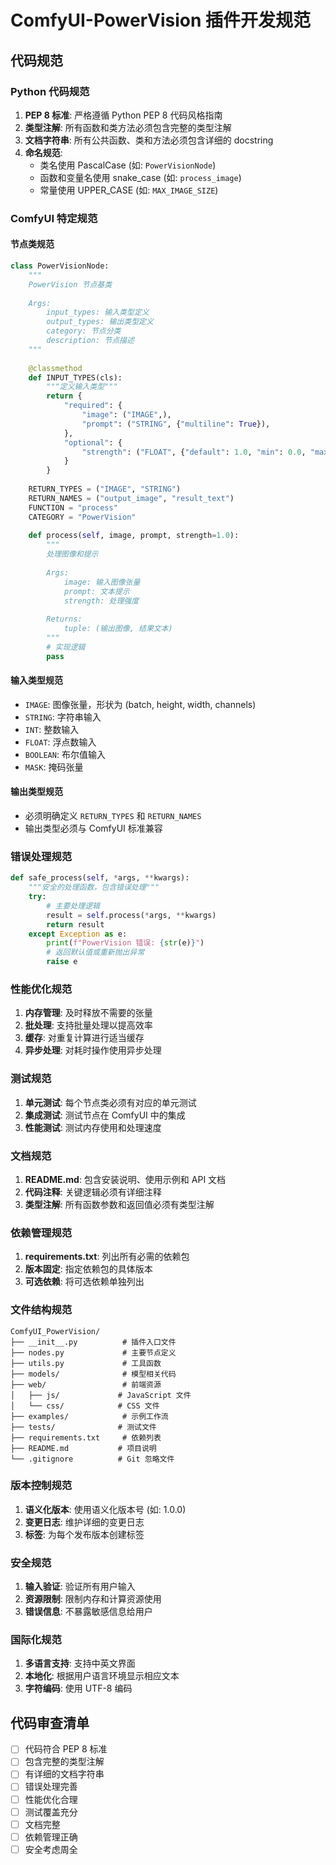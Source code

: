 # ComfyUI-PowerVision 插件开发规范

## 代码规范

### Python 代码规范
1. **PEP 8 标准**: 严格遵循 Python PEP 8 代码风格指南
2. **类型注解**: 所有函数和类方法必须包含完整的类型注解
3. **文档字符串**: 所有公共函数、类和方法必须包含详细的 docstring
4. **命名规范**:
   - 类名使用 PascalCase (如: `PowerVisionNode`)
   - 函数和变量名使用 snake_case (如: `process_image`)
   - 常量使用 UPPER_CASE (如: `MAX_IMAGE_SIZE`)

### ComfyUI 特定规范

#### 节点类规范
```python
class PowerVisionNode:
    """
    PowerVision 节点基类
    
    Args:
        input_types: 输入类型定义
        output_types: 输出类型定义
        category: 节点分类
        description: 节点描述
    """
    
    @classmethod
    def INPUT_TYPES(cls):
        """定义输入类型"""
        return {
            "required": {
                "image": ("IMAGE",),
                "prompt": ("STRING", {"multiline": True}),
            },
            "optional": {
                "strength": ("FLOAT", {"default": 1.0, "min": 0.0, "max": 2.0}),
            }
        }
    
    RETURN_TYPES = ("IMAGE", "STRING")
    RETURN_NAMES = ("output_image", "result_text")
    FUNCTION = "process"
    CATEGORY = "PowerVision"
    
    def process(self, image, prompt, strength=1.0):
        """
        处理图像和提示
        
        Args:
            image: 输入图像张量
            prompt: 文本提示
            strength: 处理强度
            
        Returns:
            tuple: (输出图像, 结果文本)
        """
        # 实现逻辑
        pass
```

#### 输入类型规范
- `IMAGE`: 图像张量，形状为 (batch, height, width, channels)
- `STRING`: 字符串输入
- `INT`: 整数输入
- `FLOAT`: 浮点数输入
- `BOOLEAN`: 布尔值输入
- `MASK`: 掩码张量

#### 输出类型规范
- 必须明确定义 `RETURN_TYPES` 和 `RETURN_NAMES`
- 输出类型必须与 ComfyUI 标准兼容

### 错误处理规范
```python
def safe_process(self, *args, **kwargs):
    """安全的处理函数，包含错误处理"""
    try:
        # 主要处理逻辑
        result = self.process(*args, **kwargs)
        return result
    except Exception as e:
        print(f"PowerVision 错误: {str(e)}")
        # 返回默认值或重新抛出异常
        raise e
```

### 性能优化规范
1. **内存管理**: 及时释放不需要的张量
2. **批处理**: 支持批量处理以提高效率
3. **缓存**: 对重复计算进行适当缓存
4. **异步处理**: 对耗时操作使用异步处理

### 测试规范
1. **单元测试**: 每个节点类必须有对应的单元测试
2. **集成测试**: 测试节点在 ComfyUI 中的集成
3. **性能测试**: 测试内存使用和处理速度

### 文档规范
1. **README.md**: 包含安装说明、使用示例和 API 文档
2. **代码注释**: 关键逻辑必须有详细注释
3. **类型注解**: 所有函数参数和返回值必须有类型注解

### 依赖管理规范
1. **requirements.txt**: 列出所有必需的依赖包
2. **版本固定**: 指定依赖包的具体版本
3. **可选依赖**: 将可选依赖单独列出

### 文件结构规范
```
ComfyUI_PowerVision/
├── __init__.py          # 插件入口文件
├── nodes.py             # 主要节点定义
├── utils.py             # 工具函数
├── models/              # 模型相关代码
├── web/                 # 前端资源
│   ├── js/             # JavaScript 文件
│   └── css/            # CSS 文件
├── examples/            # 示例工作流
├── tests/              # 测试文件
├── requirements.txt     # 依赖列表
├── README.md           # 项目说明
└── .gitignore          # Git 忽略文件
```

### 版本控制规范
1. **语义化版本**: 使用语义化版本号 (如: 1.0.0)
2. **变更日志**: 维护详细的变更日志
3. **标签**: 为每个发布版本创建标签

### 安全规范
1. **输入验证**: 验证所有用户输入
2. **资源限制**: 限制内存和计算资源使用
3. **错误信息**: 不暴露敏感信息给用户

### 国际化规范
1. **多语言支持**: 支持中英文界面
2. **本地化**: 根据用户语言环境显示相应文本
3. **字符编码**: 使用 UTF-8 编码

## 代码审查清单

- [ ] 代码符合 PEP 8 标准
- [ ] 包含完整的类型注解
- [ ] 有详细的文档字符串
- [ ] 错误处理完善
- [ ] 性能优化合理
- [ ] 测试覆盖充分
- [ ] 文档完整
- [ ] 依赖管理正确
- [ ] 安全考虑周全
